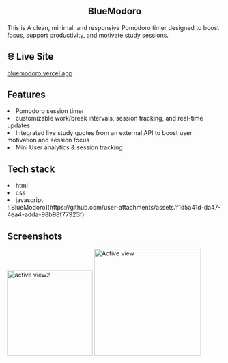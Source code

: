 <h2 align = "center"> BlueModoro  </h2>
This is A clean, minimal, and responsive Pomodoro timer designed to boost focus, support productivity, and motivate study sessions.

## 🌐 Live Site  
[bluemodoro.vercel.app](https://bluemodoro.vercel.app)


## Features 
<li> Pomodoro session timer </li>
<li>customizable work/break intervals, session tracking, and real-time updates</li>
<li>	Integrated live study quotes from an external API to boost user motivation and session focus</li>
<li>	Mini User analytics & session tracking </li>


## Tech stack
<li>html</li>
<li>css</li>
<li>javascript</li>
![BlueModoro](https://github.com/user-attachments/assets/f1d5a41d-da47-4ea4-adda-98b98f77923f)

## Screenshots
<div>
<img width="200" alt = "active view2" src="https://github.com/user-attachments/assets/f1d5a41d-da47-4ea4-adda-98b98f77923f" />
<img width="250" height ="auto" alt="Active view" src="https://github.com/user-attachments/assets/791b68d2-4da0-4326-9c7c-06491a8677b2" />
</div>
